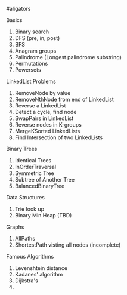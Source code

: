 #aligators

Basics
1. Binary search
2. DFS (pre, in, post)
3. BFS
4. Anagram groups
5. Palindrome (Longest palindrome substring)
6. Permutations
7. Powersets

LinkedList Problems
1. RemoveNode by value
2. RemoveNthNode from end of LinkedList
3. Reverse a LinkedList
4. Detect a cycle, find node
5. SwapPairs in LinkedList
6. Reverse nodes in K-groups
7. MergeKSorted LinkedLists
8. Find Intersection of two LinkedLists

Binary Trees
1. Identical Trees
2. InOrderTraversal
3. Symmetric Tree
4. Subtree of Another Tree
5. BalancedBinaryTree


Data Structures
1. Trie look up
2. Binary Min Heap (TBD)

Graphs
1. AllPaths
2. ShortestPath visting all nodes (incomplete)

Famous Algorithms
1. Levenshtein distance
2. Kadanes' algorithm
3. Dijkstra's
4.

